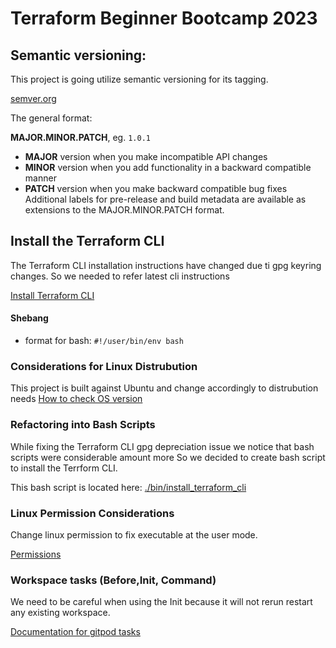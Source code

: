 # Terraform Beginner Bootcamp 2023

## Semantic versioning:
This project is going utilize semantic versioning for its tagging.

[semver.org](semver.org)

The general format:

**MAJOR.MINOR.PATCH**, eg. `1.0.1`

- **MAJOR** version when you make incompatible API changes
- **MINOR** version when you add functionality in a backward compatible manner
- **PATCH** version when you make backward compatible bug fixes
Additional labels for pre-release and build metadata are available as extensions to the MAJOR.MINOR.PATCH format.

## Install the Terraform CLI

The Terraform CLI installation instructions have changed due ti gpg keyring changes. So we needed to refer latest cli instructions

[Install Terraform CLI](https://developer.hashicorp.com/terraform/tutorials/aws-get-started/install-cli)

#### Shebang

- format for bash: `#!/user/bin/env bash`



### Considerations for Linux Distrubution

This project is built against Ubuntu and change accordingly to distrubution needs
[How to check OS version](https://www.cyberciti.biz/faq/how-to-check-os-version-in-linux-command-line/)


### Refactoring into Bash Scripts

While fixing the Terraform CLI gpg depreciation issue we notice that bash scripts were considerable amount more So we decided to create bash script to install the Terrform CLI.

This bash script is located here: [./bin/install_terraform_cli](./bin/install_terraform_cli)

### Linux Permission Considerations

Change linux permission to fix executable at the user mode.

[Permissions](https://en.wikipedia.org/wiki/Chmod)

### Workspace tasks (Before,Init, Command)

We need to be careful when using the Init because it will not rerun restart any existing workspace.


[Documentation for gitpod tasks](https://www.gitpod.io/docs/configure/workspaces/tasks)